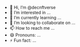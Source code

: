 - 👋 Hi, I’m @decnftverse
- 👀 I’m interested in ...
- 🌱 I’m currently learning ...
- 💞️ I’m looking to collaborate on ...
- 📫 How to reach me ...
- 😄 Pronouns: ...
- ⚡ Fun fact: ...

<!---
decnftverse/decnftverse is a ✨ special ✨ repository because its `README.md` (this file) appears on your GitHub profile.
You can click the Preview link to take a look at your changes.
--->
